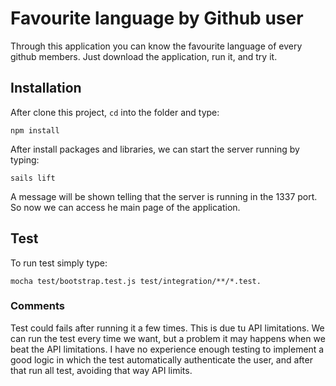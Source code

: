# Favourite language by Github user
Through this application you can know the favourite language of every github members. Just download the application, run it, and try it.


## Installation

After clone this project, `cd` into the folder and type:

```
npm install
```

After install packages and libraries, we can start the server running by typing:

```
sails lift
```

A message will be shown telling that the server is running in the 1337 port. So now we can access he main page of the application.


## Test

To run test simply type:

```
mocha test/bootstrap.test.js test/integration/**/*.test.

```

### Comments

Test could fails after running it a few times. This is due tu API limitations. We can run the test every time we want, but a problem it may happens when we beat the API limitations. I have no experience enough testing to implement a good logic in which the test automatically authenticate the user, and after that run all test, avoiding that way API limits.
